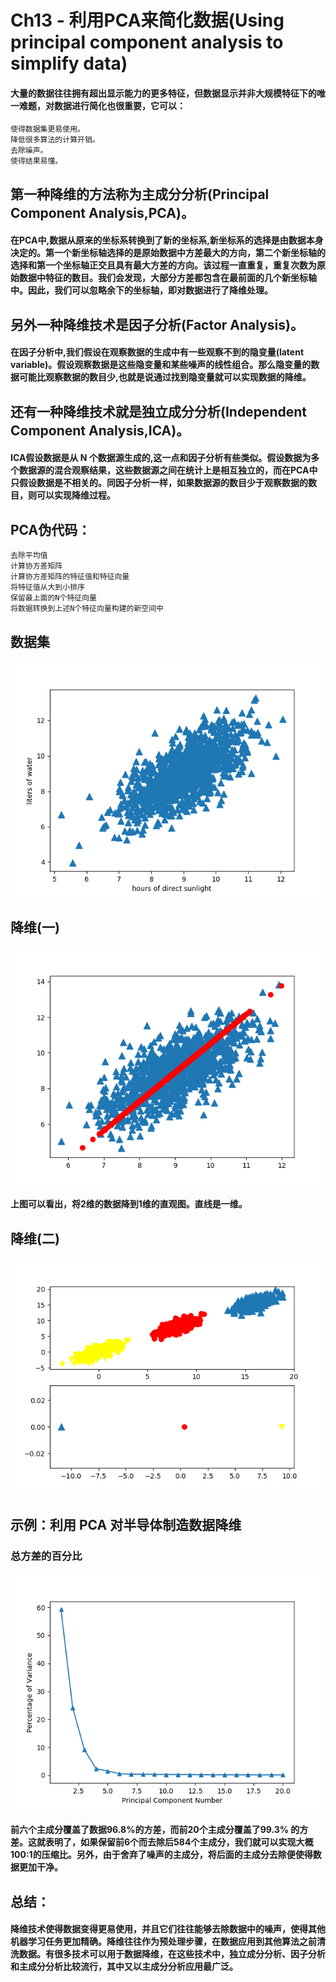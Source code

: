 # Ch13 - 利用PCA来简化数据(Using principal component analysis to simplify data)

#### 大量的数据往往拥有超出显示能力的更多特征，但数据显示并非大规模特征下的唯一难题，对数据进行简化也很重要，它可以：
```
使得数据集更易使用。
降低很多算法的计算开销。
去除噪声。
使得结果易懂。
```
## 第一种降维的方法称为主成分分析(Principal Component Analysis,PCA)。
#### 在PCA中,数据从原来的坐标系转换到了新的坐标系,新坐标系的选择是由数据本身决定的。第一个新坐标轴选择的是原始数据中方差最大的方向，第二个新坐标轴的选择和第一个坐标轴正交且具有最大方差的方向。该过程一直重复，重复次数为原始数据中特征的数目。我们会发现，大部分方差都包含在最前面的几个新坐标轴中。因此，我们可以忽略余下的坐标轴，即对数据进行了降维处理。

## 另外一种降维技术是因子分析(Factor Analysis)。
#### 在因子分析中,我们假设在观察数据的生成中有一些观察不到的隐变量(latent variable)。假设观察数据是这些隐变量和某些噪声的线性组合。那么隐变量的数据可能比观察数据的数目少,也就是说通过找到隐变量就可以实现数据的降维。

## 还有一种降维技术就是独立成分分析(Independent Component Analysis,ICA)。
#### ICA假设数据是从 N 个数据源生成的,这一点和因子分析有些类似。假设数据为多个数据源的混合观察结果，这些数据源之间在统计上是相互独立的，而在PCA中只假设数据是不相关的。同因子分析一样，如果数据源的数目少于观察数据的数目，则可以实现降维过程。

## PCA伪代码：
```
去除平均值 
计算协方差矩阵 
计算协方差矩阵的特征值和特征向量 
将特征值从大到小排序 
保留最上面的N个特征向量 
将数据转换到上述N个特征向量构建的新空间中
```
## 数据集
![数据集.png](screenshot/数据集.png)

## 降维(一)
![降维.png](screenshot/降维.png)

#### 上图可以看出，将2维的数据降到1维的直观图。直线是一维。

## 降维(二)
![降维2.png](screenshot/降维2.png)

## 示例：利用 PCA 对半导体制造数据降维 
### 总方差的百分比
![方差百分比.png](screenshot/方差百分比.png)
#### 前六个主成分覆盖了数据96.8%的方差，而前20个主成分覆盖了99.3% 的方差。这就表明了，如果保留前6个而去除后584个主成分，我们就可以实现大概100∶1的压缩比。另外，由于舍弃了噪声的主成分，将后面的主成分去除便使得数据更加干净。

## 总结：
#### 降维技术使得数据变得更易使用，并且它们往往能够去除数据中的噪声，使得其他机器学习任务更加精确。降维往往作为预处理步骤，在数据应用到其他算法之前清洗数据。有很多技术可以用于数据降维，在这些技术中，独立成分分析、因子分析和主成分分析比较流行，其中又以主成分分析应用最广泛。



